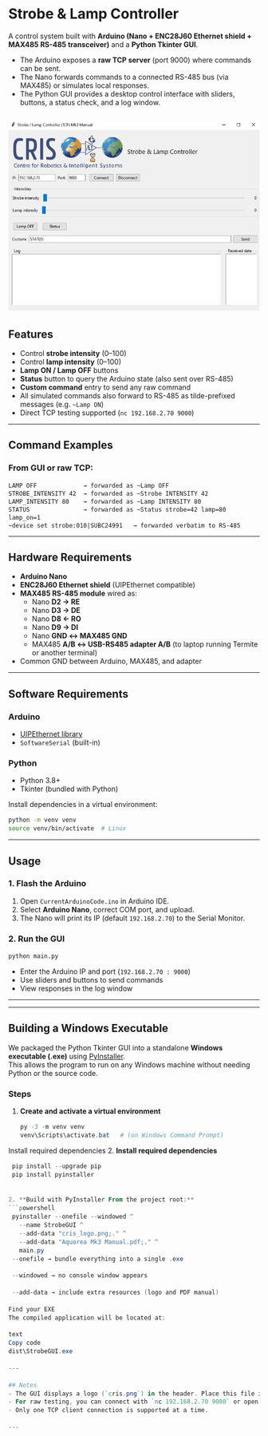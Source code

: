 # Strobe & Lamp Controller

A control system built with **Arduino (Nano + ENC28J60 Ethernet shield + MAX485 RS-485 transceiver)** and a **Python Tkinter GUI**.  

- The Arduino exposes a **raw TCP server** (port 9000) where commands can be sent.  
- The Nano forwards commands to a connected RS-485 bus (via MAX485) or simulates local responses.  
- The Python GUI provides a desktop control interface with sliders, buttons, a status check, and a log window.  

![img_1.png](img_1.png)
---

## Features
- Control **strobe intensity** (0–100)  
- Control **lamp intensity** (0–100)  
- **Lamp ON / Lamp OFF** buttons  
- **Status** button to query the Arduino state (also sent over RS-485)  
- **Custom command** entry to send any raw command  
- All simulated commands also forward to RS-485 as tilde-prefixed messages (e.g. `~Lamp ON`)  
- Direct TCP testing supported (`nc 192.168.2.70 9000`)  

---

## Command Examples

### From GUI or raw TCP:
```
LAMP OFF             → forwarded as ~Lamp OFF
STROBE_INTENSITY 42  → forwarded as ~Strobe INTENSITY 42
LAMP_INTENSITY 80    → forwarded as ~Lamp INTENSITY 80
STATUS               → forwarded as ~Status strobe=42 lamp=80 lamp_on=1
~device set strobe:010|SUBC24991   → forwarded verbatim to RS-485
```

---

## Hardware Requirements
- **Arduino Nano**  
- **ENC28J60 Ethernet shield** (UIPEthernet compatible)  
- **MAX485 RS-485 module** wired as:  
  - Nano **D2 → RE**  
  - Nano **D3 → DE**  
  - Nano **D8 ← RO**  
  - Nano **D9 → DI**  
  - Nano **GND ↔ MAX485 GND**  
  - MAX485 **A/B ↔ USB-RS485 adapter A/B** (to laptop running Termite or another terminal)  
- Common GND between Arduino, MAX485, and adapter  

---

## Software Requirements

### Arduino
- [UIPEthernet library](https://github.com/UIPEthernet/UIPEthernet)  
- `SoftwareSerial` (built-in)  

### Python
- Python 3.8+  
- Tkinter (bundled with Python)  

Install dependencies in a virtual environment:
```bash
python -m venv venv
source venv/bin/activate  # Linux
```

---

## Usage

### 1. Flash the Arduino
1. Open `CurrentArduinoCode.ino` in Arduino IDE.  
2. Select **Arduino Nano**, correct COM port, and upload.  
3. The Nano will print its IP (default `192.168.2.70`) to the Serial Monitor.  

### 2. Run the GUI
```bash
python main.py
```
- Enter the Arduino IP and port (`192.168.2.70 : 9000`)  
- Use sliders and buttons to send commands  
- View responses in the log window  

---

---

## Building a Windows Executable

We packaged the Python Tkinter GUI into a standalone **Windows executable (.exe)** using [PyInstaller](https://pyinstaller.org/).  
This allows the program to run on any Windows machine without needing Python or the source code.

### Steps

1. **Create and activate a virtual environment**
   ```powershell
   py -3 -m venv venv
   venv\Scripts\activate.bat   # (on Windows Command Prompt)
Install required dependencies
2. **Install required dependencies**
   ```powershell
    pip install --upgrade pip
    pip install pyinstaller


2. **Build with PyInstaller From the project root:**
   ```powershell
    pyinstaller --onefile --windowed ^
      --name StrobeGUI ^
      --add-data "cris_logo.png;." ^
      --add-data "Aquorea Mk3 Manual.pdf;." ^
      main.py
    --onefile → bundle everything into a single .exe
    
    --windowed → no console window appears
    
    --add-data → include extra resources (logo and PDF manual)

Find your EXE
The compiled application will be located at:

text
Copy code
dist\StrobeGUI.exe
   
---

## Notes
- The GUI displays a logo (`cris.png`) in the header. Place this file in the same folder as `main.py`.  
- For raw testing, you can connect with `nc 192.168.2.70 9000` or open Termite on your USB-RS485 adapter.  
- Only one TCP client connection is supported at a time.  

---

